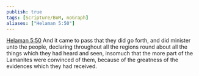 ```yaml
---
publish: true
tags: [Scripture/BoM, noGraph]
aliases: ["Helaman 5:50"]
---
```

[Helaman 5:50](https://churchofjesuschrist.org/study/scriptures/bofm/hel/5?lang=eng&id=p50#p50) And it came to pass that they did go forth, and did minister unto the people, declaring throughout all the regions round about all the things which they had heard and seen, insomuch that the more part of the Lamanites were convinced of them, because of the greatness of the evidences which they had received.
